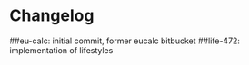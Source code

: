 # Changelog

##eu-calc: initial commit, former eucalc bitbucket 
##life-472: implementation of lifestyles 

